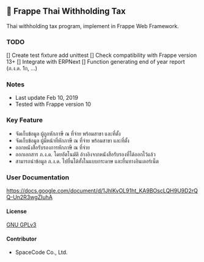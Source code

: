 ## 📖 Frappe Thai Withholding Tax

Thai withholding tax program, implement in Frappe Web Framework.

### TODO

[] Create test fixture add unittest
[] Check compatibility with Frappe version 13+
[] Integrate with ERPNext
[] Function generating end of year report (ภ.ง.ด. 1ก, ...)

### Notes

- Last update Feb 10, 2019
- Tested with Frappe version 10

### Key Feature

- จัดเก็บข้อมูล ผู้ถูกหักภาษี ณ ที่จ่าย พร้อมสาขา และที่ตั้ง
- จัดเก็บข้อมูล ผู้มีหน้าที่หักภาษี ณ ที่จ่าย พร้อมสาขา และที่ตั้ง
- ออกหนังสือรับรองการหักภาษี ณ ที่จ่าย
- ออกเอกสาร ภ.ง.ด. โดยอัตโนมัติ อ้างอิงจากหนังสือรับรองที่ได้ออกไว้แล้ว
- สามารถนำข้อมูล ภ.ง.ด. ไปยื่นได้ทั้งในแบบกระดาษ และยื่นทางอินเตอร์เน็ต

### User Documentation

https://docs.google.com/document/d/1JhlKvOL91ht_KA9BOscLQH9U9D2rQQ-Un2R3wgZIuhA

#### License

[GNU GPLv3](https://choosealicense.com/licenses/gpl-3.0/)

#### Contributor

- SpaceCode Co., Ltd.
